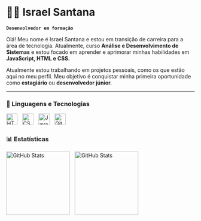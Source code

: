 # 👨‍💻 Israel Santana

**`Desenvolvedor em formação`**

Olá! Meu nome é Israel Santana e estou em transição de carreira para a área de tecnologia. Atualmente, curso **Análise e Desenvolvimento de Sistemas** e estou focado em aprender e aprimorar minhas habilidades em **JavaScript, HTML e CSS.**

Atualmente estou trabalhando em projetos pessoais, como os que estão aqui no meu perfil. Meu objetivo é conquistar minha primeira oportunidade como **estagiário** ou **desenvolvedor júnior.**

---

### 🤖 Linguagens e Tecnologias

<img 
    align="left" 
    alt="HTML"
    title="HTML" 
    width="30px" 
    style="padding-right: 10px;" 
    src="https://cdn.jsdelivr.net/gh/devicons/devicon@latest/icons/html5/html5-original.svg" 
/>
<img 
    align="left" 
    alt="CSS" 
    title="CSS"
    width="30px" 
    style="padding-right: 10px;" 
    src="https://cdn.jsdelivr.net/gh/devicons/devicon@latest/icons/css3/css3-original.svg" 
/>
<img 
    align="left" 
    alt="JavaScript" 
    title="JavaScript"
    width="30px" 
    style="padding-right: 10px;" 
    src="https://cdn.jsdelivr.net/gh/devicons/devicon@latest/icons/javascript/javascript-original.svg" 
/>
<img 
    align="left" 
    alt="Git" 
    title="Git"
    width="30px" 
    style="padding-right: 10px;" 
    src="https://cdn.jsdelivr.net/gh/devicons/devicon@latest/icons/git/git-original.svg" 
/>

<br/>
<br/>

### 📊 Estatísticas

<p>
  <img 
    align="left" 
    alt="GitHub Stats" 
    height="170" 
    style="padding-right: 10px;" 
    src="https://github-readme-stats.vercel.app/api?username=i-SaintDev&show_icons=true&theme=algolia&include_all_commits=true&locale=pt-br" 
  /> 

<img 
      align="left" 
      alt="GitHub Stats" 
      height="170" 
      src="https://github-readme-stats.vercel.app/api/top-langs/?username=i-SaintDev&theme=algolia&layout=compact&custom_title=Tecnologias&langs_count=9" 
  />
</p>
